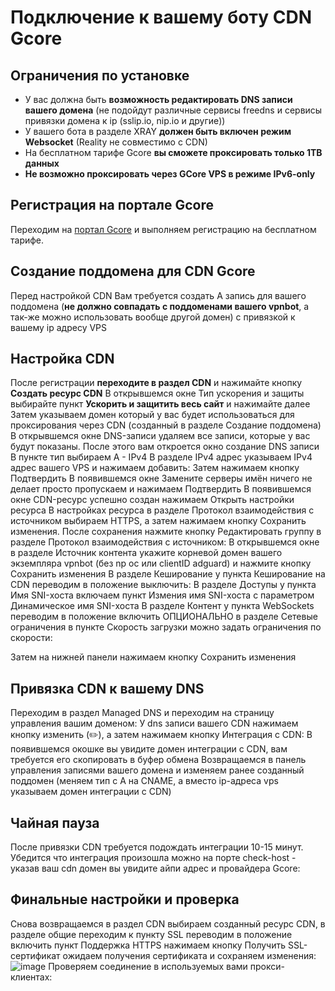 # Подключение к вашему боту CDN Gcore
## Ограничения по установке

 - У вас должна быть **возможность редактировать DNS записи вашего домена**
   (не подойдут различные сервисы freedns и сервисы привязки домена к ip
   (sslip.io, nip.io и другие))
 - У вашего бота в разделе XRAY **должен быть включен режим Websocket**
   (Reality не совместимо с CDN)
 - На бесплатном тарифе Gcore **вы сможете проксировать только 1TB данных**
 - **Не возможно проксировать через GCore VPS в режиме IPv6-only**

## Регистрация на портале Gcore
Переходим на [портал Gcore](https://auth.gcore.com/login/signup) и выполняем регистрацию на бесплатном тарифе.
## Создание поддомена для CDN Gcore
Перед настройкой CDN
Вам требуется создать A запись для вашего поддомена (**не должно совпадать с поддоменами вашего vpnbot**, а так-же можно использовать вообще другой домен) c привязкой к вашему ip адресу VPS
## Настройка CDN
После регистрации **переходите в раздел CDN** и нажимайте кнопку **Создать ресурс CDN**
В открывшемся окне Тип ускорения и защиты выбирайте пункт **Ускорить и защитить весь сайт** и нажимайте далее
Затем указываем домен который у вас будет использоваться для проксирования через CDN (созданный в разделе Создание поддомена)
В открывшемся окне DNS-записи удаляем все записи, которые у вас будут показаны.
После этого вам откроется окно создание DNS записи
В пункте тип выбираем A - IPv4
В разделе IPv4 адрес указываем IPv4 адрес вашего VPS и нажимаем добавить:
Затем нажимаем кнопку Подтвердить
В появившемся окне Замените серверы имён ничего не делает просто пропускаем и нажимаем Подтвердить
В появившемся окне CDN-ресурс успешно создан нажимаем Открыть настройки ресурса
В настройках ресурса в разделе Протокол взаимодействия с источником выбираем HTTPS, а затем нажимаем кнопку Сохранить изменения.
После сохранения нажмите кнопку Редактировать группу в разделе Протокол взаимодействия с источником:
В открывшемся окне в разделе Источник контента укажите корневой домен вашего экземпляра vpnbot (без np oc или clientID adguard) и нажмите кнопку Сохранить изменения
В разделе Кеширование у пункта Кеширование на CDN переводим в положение выключить:
В разделе Доступы у пункта Имя SNI-хоста включаем пункт Измения имя SNI-хоста с параметром Динамическое имя SNI-хоста
В разделе Контент у пункта WebSockets переводим в положение включить
ОПЦИОНАЛЬНО в разделе Сетевые ограничения в пункте Скорость загрузки можно задать ограничения по скорости:

Затем на нижней панели нажимаем кнопку Сохранить изменения
## Привязка CDN к вашему DNS 
Переходим в раздел Managed DNS и переходим на страницу управления вашим доменом:
У dns записи вашего CDN нажимаем кнопку изменить (✏️), а затем нажимаем кнопку Интеграция с CDN:
В появившемся окошке вы увидите домен интеграции с CDN, вам требуется его скопировать в буфер обмена
Возвращаемся в панель управления записями вашего домена и изменяем ранее созданный поддомен (меняем тип с A на CNAME, а вместо ip-адреса vps указываем домен интеграции c CDN)
## Чайная пауза
После привязки CDN требуется подождать интеграции 10-15 минут.
Убедится что интеграция произошла можно на порте check-host - указав ваш cdn домен вы увидите айпи адрес и провайдера Gcore:
## Финальные настройки и проверка
Снова возвращаемся в раздел CDN выбираем созданный ресурс CDN, в разделе общие переходим к пункту SSL переводим в положение включить пункт Поддержка HTTPS нажимаем кнопку Получить SSL-сертификат ожидаем получения сертификата и сохраняем изменения:
![image](https://github.com/user-attachments/assets/3fdc8162-6797-4283-8c3c-44437f5acaca)
Проверяем соединение в используемых вами прокси-клиентах:
